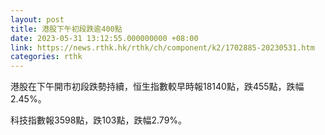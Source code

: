 ```yaml
---
layout: post
title: 港股下午初段跌逾400點
date: 2023-05-31 13:12:55.000000000 +08:00
link: https://news.rthk.hk/rthk/ch/component/k2/1702885-20230531.htm
categories: rthk
---
```


港股在下午開市初段跌勢持續，恒生指數較早時報18140點，跌455點，跌幅2.45%。

科技指數報3598點，跌103點，跌幅2.79%。
